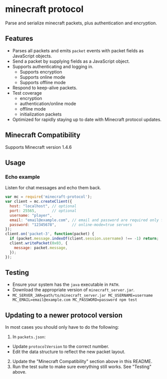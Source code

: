 # minecraft protocol

Parse and serialize minecraft packets, plus authentication and encryption.

## Features

 * Parses all packets and emits `packet` events with packet fields as JavaScript
   objects.
 * Send a packet by supplying fields as a JavaScript object.
 * Supports authenticating and logging in.
   - Supports encryption
   - Supports online mode
   - Supports offline mode
 * Respond to keep-alive packets.
 * Test coverage
   - encryption
   - authentication/online mode
   - offline mode
   - initialization packets
 * Optimized for rapidly staying up to date with Minecraft protocol updates.

## Minecraft Compatibility

Supports Minecraft version 1.4.6

## Usage

### Echo example

Listen for chat messages and echo them back.

```js
var mc = require('minecraft-protocol');
var client = mc.createClient({
  host: "localhost", // optional
  port: 25565,       // optional
  username: "player",
  email: "email@example.com", // email and password are required only for
  password: "12345678",       // online-mode=true servers
});
client.on('packet-3', function(packet) {
  if (packet.message.indexOf(client.session.username) !== -1) return;
  client.writePacket(0x03, {
    message: packet.message,
  });
});
```

## Testing

* Ensure your system has the `java` executable in `PATH`.
* Download the appropriate version of `minecraft_server.jar`.
* `MC_SERVER_JAR=path/to/minecraft_server.jar MC_USERNAME=username MC_EMAIL=email@example.com MC_PASSWORD=password npm test`

## Updating to a newer protocol version

In most cases you should only have to do the following:

1. In `packets.json`:
 * Update `protocolVersion` to the correct number.
 * Edit the data structure to reflect the new packet layout.
2. Update the "Minecraft Compatibility" section above in this README.
3. Run the test suite to make sure everything still works. See "Testing" above.

